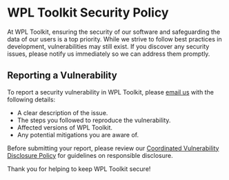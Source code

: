 # WPL Toolkit Security Policy

At WPL Toolkit, ensuring the security of our software and safeguarding the data of our users is a top priority. While we strive to follow best practices in development, vulnerabilities may still exist. If you discover any security issues, please notify us immediately so we can address them promptly.

## Reporting a Vulnerability

To report a security vulnerability in WPL Toolkit, please [email us](mailto:security@wpl-toolkit.com) with the following details:
- A clear description of the issue.
- The steps you followed to reproduce the vulnerability.
- Affected versions of WPL Toolkit.
- Any potential mitigations you are aware of.

Before submitting your report, please review our [Coordinated Vulnerability Disclosure Policy](https://wpl-toolkit.com/security) for guidelines on responsible disclosure.

Thank you for helping to keep WPL Toolkit secure!
